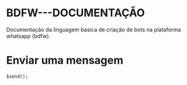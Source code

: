 # BDFW---DOCUMENTAÇÃO
Documentação da linguagem basica de criação de bots na plataforma whatsapp (bdfw).

# Enviar uma mensagem
```
$send();
```
